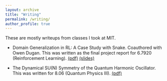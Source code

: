 ```yaml
---
layout: archive
title: "Writing"
permalink: /writing/
author_profile: true
---
```


These are mostly writeups from classes I took at MIT.

* Domain Generalization in RL: A Case Study with Snake. Coauthored with Owen Dugan. This was written as the final project report for 6.7920 (Reinforcement Learning).
[(pdf)](/files/final_report.pdf) [(slides)](https://docs.google.com/presentation/d/1_4zDJY6HoRMLiMdWuttHkpIB7MmbnubieF4ow0fggBY/edit?usp=sharing)

* The Dynamical SU(N) Symmetry of the Quantum Harmonic Oscillator. This was written for 8.06 (Quantum Physics III).
[(pdf)](/files/paper_8_06.pdf)
